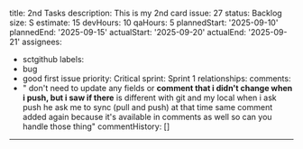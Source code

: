 title: 2nd Tasks
description: This is my 2nd card
issue: 27
status: Backlog
size: S
estimate: 15
devHours: 10
qaHours: 5
plannedStart: '2025-09-10'
plannedEnd: '2025-09-15'
actualStart: '2025-09-20'
actualEnd: '2025-09-21'
assignees:
  - sctgithub
labels:
  - bug
  - good first issue
priority: Critical
sprint: Sprint 1
relationships: 
comments:
  - " don't need to update any fields or **comment that i didn't change when i push, but i saw if there** is different with git and my local when i ask push he ask me to sync (pull and push) at that time same comment added again because it's available in comments as well so can you handle those thing"
commentHistory: []
 ---